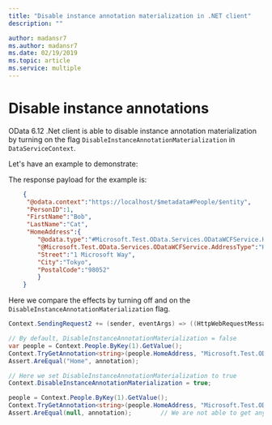 ```yaml
---
title: "Disable instance annotation materialization in .NET client"
description: ""

author: madansr7
ms.author: madansr7
ms.date: 02/19/2019
ms.topic: article
ms.service: multiple
---
```

# Disable instance annotations

 OData 6.12 .Net client is able to disable instance annotation materialization by turning on the flag `DisableInstanceAnnotationMaterialization` in `DataServiceContext`.

Let's have an example to demonstrate:

The response payload for the example is:
```json
    {
     "@odata.context":"https://localhost/$metadata#People/$entity",
     "PersonID":1,
     "FirstName":"Bob",
     "LastName":"Cat",
     "HomeAddress":{
        "@odata.type":"#Microsoft.Test.OData.Services.ODataWCFService.HomeAddress",
        "@Microsoft.Test.OData.Services.ODataWCFService.AddressType":"Home",
        "Street":"1 Microsoft Way",
        "City":"Tokyo",
        "PostalCode":"98052"
        }
    }
```
Here we compare the effects by turning off and on the `DisableInstanceAnnotationMaterialization` flag.
``` csharp
Context.SendingRequest2 += (sender, eventArgs) => ((HttpWebRequestMessage)eventArgs.RequestMessage).SetHeader("Prefer", "odata.include-annotations=*");

// By default, DisableInstanceAnnotationMaterialization = false
var people = Context.People.ByKey(1).GetValue();
Context.TryGetAnnotation<string>(people.HomeAddress, "Microsoft.Test.OData.Services.ODataWCFService.AddressType", out annotation);
Assert.AreEqual("Home", annotation);

// Here we set DisableInstanceAnnotationMaterialization to true
Context.DisableInstanceAnnotationMaterialization = true;

people = Context.People.ByKey(1).GetValue();
Context.TryGetAnnotation<string>(people.HomeAddress, "Microsoft.Test.OData.Services.ODataWCFService.AddressType", out annotation);
Assert.AreEqual(null, annotation);        // We are not able to get any annotation out. 
```
